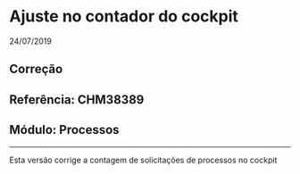 # Ajuste no contador do cockpit
24/07/2019
## Correção
## Referência: CHM38389
## Módulo: Processos
***

Esta versão corrige a contagem de solicitações de processos no cockpit